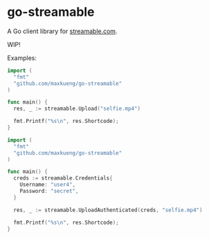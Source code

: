 go-streamable
=============

A Go client library for [streamable.com](https://streamable.com/).

WIP!

Examples:

```go
import (
  "fmt"
  "github.com/maxkueng/go-streamable"
)

func main() {
  res, _ := streamable.Upload("selfie.mp4")

  fmt.Printf("%s\n", res.Shortcode);
}
```

```go
import (
  "fmt"
  "github.com/maxkueng/go-streamable"
)

func main() {
  creds := streamable.Credentials{
    Username: "user4",
    Password: "secret",
  }

  res, _ := streamable.UploadAuthenticated(creds, "selfie.mp4")

  fmt.Printf("%s\n", res.Shortcode);
}
```
